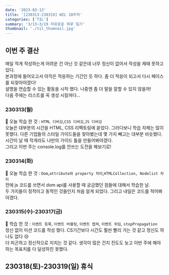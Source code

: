 ```yaml
---
date: '2023-03-13'
title: '[230313-230319] WIL 10주차'
categories: ['TIL']
summary: '3/13~3/19 자유로운 하루 일기'
thumbnail: './til_thumnail.jpg'
---
```


## 이번 주 결산

매일 적게 작성하는게 어려운 건 아닌 것 같은데 너무 정신이 없어서 작성을 제때 못하고 있다.<br/>
본과정에 들어오고서 아직은 적응하는 기간인 듯 하다. 좀 더 적응이 되고서 다시 페이스를 되찾아야겠다!<br/>
설명을 연습할 수 있는 활동을 시작 했다. 나중엔 좀 더 말을 잘할 수 있지 않을까!<br/>
다음 주에는 리스트를 꼭 생성 시킬꺼다... <br/>

### 230313(월)

🌟 오늘 학습 한 것 : `HTML 디버깅`,`CSS 디버깅`,`JS 디버깅`<br/>
오늘은 대부분의 시간을 HTML, CSS 리팩토링에 쏟았다. 그러다보니 학습 자체는 많이 못했다.
다른 기업들의 스타일 가이드들을 찾아봤는데 몇 가지 빼고는 대부분 비슷했다. 시간이 날 때 작게라도 나만의 가이드 틀을 만들어봐야겠다.<br/>
그리고 이번 주는 console.log를 안쓰는 도전을 해보기로!

### 230314(화)

🌟 오늘 학습 한 것 : `Dom`,`attribute와 property 차이`,`HTMLCollection, Nodelist 차이`<br/>
전에 js 코드를 쓰면서 dom api를 사용할 때 궁금했던 점들에 대해서 학습한 날.<br/>
두 가지들이 정적이고 동적인 것들인지 처음 알게 되었다. 그리고 내일은 코드를 적어봐야겠다.

### 230315(수)-230317(금)

🌟 학습 한 것 : `이벤트 등록`, `이벤트 버블링`, `이벤트 캡쳐`, `이벤트 위임`, `stopPropagation`<br/>
정신 없이 미션 코드를 작성 했다. CS기간보다 시간도 훨씬 빨리 가는 것 같고 정신도 하나도 없다 😢<br/>
더 피곤하고 정신적으로 지치는 것 같다. 생각이 많은 건지 진도도 늦고 이번 주에 해야하는 목표치를 다 달성하진 못했다.<br/>

## 230318(토)-230319(일) 휴식
